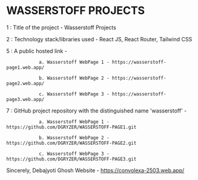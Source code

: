 # WASSERSTOFF PROJECTS
 
1 : Title of the project - Wasserstoff Projects

2 : Technology stack/libraries used - React JS, React Router, Tailwind CSS

5 : A public hosted link - 

                a. Wasserstoff WebPage 1 - https://wasserstoff-page1.web.app/ 

                b. Wasserstoff WebPage 2 - https://wasserstoff-page2.web.app/

                c. Wasserstoff WebPage 3 - https://wasserstoff-page3.web.app/


7 : GitHub project repository with the distinguished name 'wasserstoff' - 

                a. Wasserstoff WebPage 1 - https://github.com/DGRYZER/WASSERSTOFF-PAGE1.git

                b. Wasserstoff WebPage 2 - https://github.com/DGRYZER/WASSERSTOFF-PAGE2.git

                c. Wasserstoff WebPage 3 - https://github.com/DGRYZER/WASSERSTOFF-PAGE3.git


Sincerely,
      Debajyoti Ghosh
      Website - https://convolexa-2503.web.app/ 
